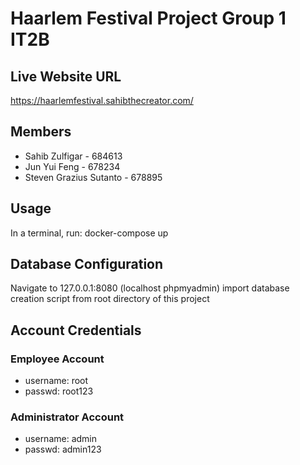 # Haarlem Festival Project Group 1 IT2B
## Live Website URL
https://haarlemfestival.sahibthecreator.com/

## Members 
* Sahib Zulfigar - 684613
* Jun Yui Feng - 678234
* Steven Grazius Sutanto - 678895

## Usage
In a terminal, run:
docker-compose up

## Database Configuration
Navigate to 127.0.0.1:8080 (localhost phpmyadmin)
import database creation script from root directory of this project

## Account Credentials
### Employee Account
- username: root 
- passwd: root123 

### Administrator Account
- username: admin 
- passwd: admin123 



